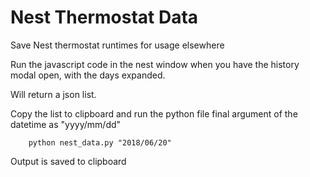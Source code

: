 # Nest Thermostat Data
Save Nest thermostat runtimes for usage elsewhere

Run the javascript code in the nest window when you have the history modal open, with the days expanded.

Will return a json list. 

Copy the list to clipboard and run the python file final argument of the datetime as "yyyy/mm/dd"

        python nest_data.py "2018/06/20"

Output is saved to clipboard
